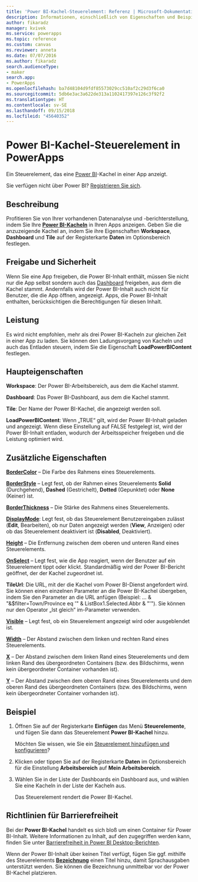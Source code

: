 ```yaml
---
title: 'Power BI-Kachel-Steuerelement: Referenz | Microsoft-Dokumentation'
description: Informationen, einschließlich von Eigenschaften und Beispiele, über das Power BI-Kachel-Steuerelement
author: fikaradz
manager: kvivek
ms.service: powerapps
ms.topic: reference
ms.custom: canvas
ms.reviewer: anneta
ms.date: 07/07/2016
ms.author: fikaradz
search.audienceType:
- maker
search.app:
- PowerApps
ms.openlocfilehash: ba7d48104d9fdf85573029cc510af2c29d3f6ca0
ms.sourcegitcommit: 5db6e3ac3a622de313a1102417397e126c3f92f2
ms.translationtype: HT
ms.contentlocale: sv-SE
ms.lasthandoff: 09/15/2018
ms.locfileid: "45640352"
---
```

# <a name="power-bi-tile-control-in-powerapps"></a>Power BI-Kachel-Steuerelement in PowerApps

Ein Steuerelement, das eine [Power BI](https://powerbi.microsoft.com)-Kachel in einer App anzeigt.

Sie verfügen nicht über Power BI? [Registrieren Sie sich](https://docs.microsoft.com/power-bi/service-self-service-signup-for-power-bi).

## <a name="description"></a>Beschreibung

Profitieren Sie von Ihrer vorhandenen Datenanalyse und -berichterstellung, indem Sie Ihre **[Power BI-Kacheln](https://docs.microsoft.com/power-bi/service-dashboard-tiles)** in Ihren Apps anzeigen. Geben Sie die anzuzeigende Kachel an, indem Sie ihre Eigenschaften **Workspace**, **Dashboard** und **Tile** auf der Registerkarte **Daten** im Optionsbereich festlegen.

## <a name="sharing-and-security"></a>Freigabe und Sicherheit

Wenn Sie eine App freigeben, die Power BI-Inhalt enthält, müssen Sie nicht nur die App selbst sondern auch das [Dashboard](https://docs.microsoft.com/power-bi/service-how-to-collaborate-distribute-dashboards-reports) freigeben, aus dem die Kachel stammt. Andernfalls wird der Power BI-Inhalt auch nicht für Benutzer, die die App öffnen, angezeigt. Apps, die Power BI-Inhalt enthalten, berücksichtigen die Berechtigungen für diesen Inhalt.

## <a name="performance"></a>Leistung

Es wird nicht empfohlen, mehr als drei Power BI-Kacheln zur gleichen Zeit in einer App zu laden. Sie können den Ladungsvorgang von Kacheln und auch das Entladen steuern, indem Sie die Eigenschaft **LoadPowerBIContent** festlegen.

## <a name="key-properties"></a>Haupteigenschaften

**Workspace**: Der Power BI-Arbeitsbereich, aus dem die Kachel stammt.

**Dashboard**: Das Power BI-Dashboard, aus dem die Kachel stammt.

**Tile**: Der Name der Power BI-Kachel, die angezeigt werden soll.

**LoadPowerBIContent**: Wenn „TRUE“ gilt, wird der Power BI-Inhalt geladen und angezeigt. Wenn diese Einstellung auf FALSE festgelegt ist, wird der Power BI-Inhalt entladen, wodurch der Arbeitsspeicher freigeben und die Leistung optimiert wird.

## <a name="additional-properties"></a>Zusätzliche Eigenschaften

**[BorderColor](properties-color-border.md)** – Die Farbe des Rahmens eines Steuerelements.

**[BorderStyle](properties-color-border.md)** – Legt fest, ob der Rahmen eines Steuerelements **Solid** (Durchgehend), **Dashed** (Gestrichelt), **Dotted** (Gepunktet) oder **None** (Keiner) ist.

**[BorderThickness](properties-color-border.md)** – Die Stärke des Rahmens eines Steuerelements.

**[DisplayMode](properties-core.md)**: Legt fest, ob das Steuerelement Benutzereingaben zulässt (**Edit**, Bearbeiten), ob nur Daten angezeigt werden (**View**, Anzeigen) oder ob das Steuerelement deaktiviert ist (**Disabled**, Deaktiviert).

**[Height](properties-size-location.md)** – Die Entfernung zwischen dem oberen und unteren Rand eines Steuerelements.

**[OnSelect](properties-core.md)** – Legt fest, wie die App reagiert, wenn der Benutzer auf ein Steuerelement tippt oder klickt. Standardmäßig wird der Power BI-Bericht geöffnet, der der Kachel zugeordnet ist.

**TileUrl**: Die URL, mit der die Kachel vom Power BI-Dienst angefordert wird. Sie können einen einzelnen Parameter an die Power BI-Kachel übergeben, indem Sie den Parameter an die URL anfügen (Beispiel: … & "&$filter=Town/Province eq '" & ListBox1.Selected.Abbr & "'"). Sie können nur den Operator „Ist gleich“ im-Parameter verwenden.

**[Visible](properties-core.md)** – Legt fest, ob ein Steuerelement angezeigt wird oder ausgeblendet ist.

**[Width](properties-size-location.md)** – Der Abstand zwischen dem linken und rechten Rand eines Steuerelements.

**[X](properties-size-location.md)** – Der Abstand zwischen dem linken Rand eines Steuerelements und dem linken Rand des übergeordneten Containers (bzw. des Bildschirms, wenn kein übergeordneter Container vorhanden ist).

**[Y](properties-size-location.md)** – Der Abstand zwischen dem oberen Rand eines Steuerelements und dem oberen Rand des übergeordneten Containers (bzw. des Bildschirms, wenn kein übergeordneter Container vorhanden ist).

## <a name="example"></a>Beispiel

1. Öffnen Sie auf der Registerkarte **Einfügen** das Menü **Steuerelemente**, und fügen Sie dann das Steuerelement **Power BI-Kachel** hinzu.

    Möchten Sie wissen, wie Sie ein [Steuerelement hinzufügen und konfigurieren](../add-configure-controls.md)?

2. Klicken oder tippen Sie auf der Registerkarte **Daten** im Optionsbereich für die Einstellung **Arbeitsbereich** auf **Mein Arbeitsbereich**.

3. Wählen Sie in der Liste der Dashboards ein Dashboard aus, und wählen Sie eine Kacheln in der Liste der Kacheln aus.

    Das Steuerelement rendert die Power BI-Kachel.

## <a name="accessibility-guidelines"></a>Richtlinien für Barrierefreiheit

Bei der **Power BI-Kachel** handelt es sich bloß um einen Container für Power BI-Inhalt. Weitere Informationen zu Inhalt, auf den zugegriffen werden kann, finden Sie unter [Barrierefreiheit in Power BI Desktop-Berichten](https://docs.microsoft.com/power-bi/desktop-accessibility).

Wenn der Power BI-Inhalt über keinen Titel verfügt, fügen Sie ggf. mithilfe des Steuerelements **[Bezeichnung](control-text-box.md)** einen Titel hinzu, damit Sprachausgaben unterstützt werden. Sie können die Bezeichnung unmittelbar vor der Power BI-Kachel platzieren.
